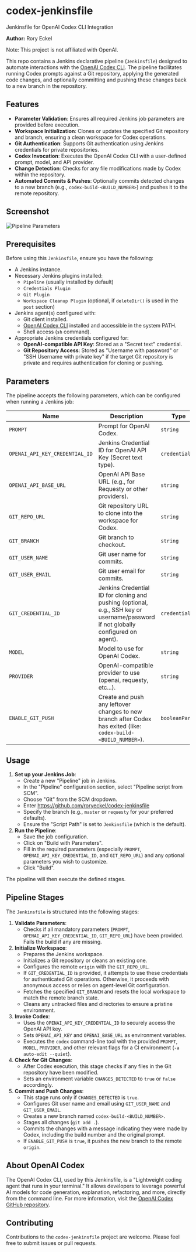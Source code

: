 # codex-jenkinsfile

Jenkinsfile for OpenAI Codex CLI Integration

**Author:** Rory Eckel

Note: This project is not affiliated with OpenAI.

This repo contains a Jenkins declarative pipeline (`Jenkinsfile`) designed to automate interactions with the [OpenAI Codex CLI](https://github.com/openai/codex). The pipeline facilitates running Codex prompts against a Git repository, applying the generated code changes, and optionally committing and pushing these changes back to a new branch in the repository.

## Features

*   **Parameter Validation**: Ensures all required Jenkins job parameters are provided before execution.
*   **Workspace Initialization**: Clones or updates the specified Git repository and branch, ensuring a clean workspace for Codex operations.
*   **Git Authentication**: Supports Git authentication using Jenkins credentials for private repositories.
*   **Codex Invocation**: Executes the OpenAI Codex CLI with a user-defined prompt, model, and API provider.
*   **Change Detection**: Checks for any file modifications made by Codex within the repository.
*   **Automated Commits & Pushes**: Optionally commits detected changes to a new branch (e.g., `codex-build-<BUILD_NUMBER>`) and pushes it to the remote repository.

## Screenshot

![Pipeline Parameters](Parameters.png)

## Prerequisites

Before using this `Jenkinsfile`, ensure you have the following:

*   A Jenkins instance.
*   Necessary Jenkins plugins installed:
    *   `Pipeline` (usually installed by default)
    *   `Credentials Plugin`
    *   `Git Plugin`
    *   `Workspace Cleanup Plugin` (optional, if `deleteDir()` is used in the `post` section)
*   Jenkins agent(s) configured with:
    *   Git client installed.
    *   [OpenAI Codex CLI](https://github.com/openai/codex#installation) installed and accessible in the system PATH.
    *   Shell access (`sh` command).
*   Appropriate Jenkins credentials configured for:
    *   **OpenAI-compatible API Key**: Stored as a "Secret text" credential.
    *   **Git Repository Access**: Stored as "Username with password" or "SSH Username with private key" if the target Git repository is private and requires authentication for cloning or pushing.

## Parameters

The pipeline accepts the following parameters, which can be configured when running a Jenkins job:

| Name                           | Description                                                                                                | Type          | Default Value              | Required |
| ------------------------------ | ---------------------------------------------------------------------------------------------------------- | ------------- | -------------------------- | -------- |
| `PROMPT`                       | Prompt for OpenAI Codex.                                                                                   | `string`      |                            | Yes      |
| `OPENAI_API_KEY_CREDENTIAL_ID` | Jenkins Credential ID for OpenAI API Key (Secret text type).                                               | `credentials` |                            | Yes      |
| `OPENAI_API_BASE_URL`          | OpenAI API Base URL (e.g., for Requesty or other providers).                                               | `string`      | `https://api.openai.com/v1`| No       |
| `GIT_REPO_URL`                 | Git repository URL to clone into the workspace for Codex.                                                  | `string`      |                            | Yes      |
| `GIT_BRANCH`                   | Git branch to checkout.                                                                                    | `string`      | `master`                   | No       |
| `GIT_USER_NAME`                | Git user name for commits.                                                                                 | `string`      | `Jenkins CI`               | No       |
| `GIT_USER_EMAIL`               | Git user email for commits.                                                                                | `string`      | `jenkins@example.com`      | No       |
| `GIT_CREDENTIAL_ID`            | Jenkins Credential ID for cloning and pushing (optional, e.g., SSH key or username/password if not globally configured on agent). | `credentials` |                            | No       |
| `MODEL`                        | Model to use for OpenAI Codex.                                                                             | `string`      | `openai/gpt-4.1`           | No       |
| `PROVIDER`                     | OpenAI-compatible provider to use (openai, requesty, etc...).                                              | `string`      | `openai`                   | No       |
| `ENABLE_GIT_PUSH`              | Create and push any leftover changes to new branch after Codex has exited (like: `codex-build-<BUILD_NUMBER>`). | `booleanParam`| `false`                    | No       |

## Usage

1.  **Set up your Jenkins Job**:
    *   Create a new "Pipeline" job in Jenkins.
    *   In the "Pipeline" configuration section, select "Pipeline script from SCM".
    *   Choose "Git" from the SCM dropdown.
    *   Enter https://github.com/roryeckel/codex-jenkinsfile
    *   Specify the branch (e.g., `master` or `requesty` for your preferred defaults).
    *   Ensure the "Script Path" is set to `Jenkinsfile` (which is the default).
2.  **Run the Pipeline**:
    *   Save the job configuration.
    *   Click on "Build with Parameters".
    *   Fill in the required parameters (especially `PROMPT`, `OPENAI_API_KEY_CREDENTIAL_ID`, and `GIT_REPO_URL`) and any optional parameters you wish to customize.
    *   Click "Build".

The pipeline will then execute the defined stages.

## Pipeline Stages

The `Jenkinsfile` is structured into the following stages:

1.  **Validate Parameters**:
    *   Checks if all mandatory parameters (`PROMPT`, `OPENAI_API_KEY_CREDENTIAL_ID`, `GIT_REPO_URL`) have been provided. Fails the build if any are missing.
2.  **Initialize Workspace**:
    *   Prepares the Jenkins workspace.
    *   Initializes a Git repository or cleans an existing one.
    *   Configures the remote `origin` with the `GIT_REPO_URL`.
    *   If `GIT_CREDENTIAL_ID` is provided, it attempts to use these credentials for authenticated Git operations. Otherwise, it proceeds with anonymous access or relies on agent-level Git configuration.
    *   Fetches the specified `GIT_BRANCH` and resets the local workspace to match the remote branch state.
    *   Cleans any untracked files and directories to ensure a pristine environment.
3.  **Invoke Codex**:
    *   Uses the `OPENAI_API_KEY_CREDENTIAL_ID` to securely access the OpenAI API key.
    *   Sets `OPENAI_API_KEY` and `OPENAI_BASE_URL` as environment variables.
    *   Executes the `codex` command-line tool with the provided `PROMPT`, `MODEL`, `PROVIDER`, and other relevant flags for a CI environment (`-a auto-edit --quiet`).
4.  **Check for Git Changes**:
    *   After Codex execution, this stage checks if any files in the Git repository have been modified.
    *   Sets an environment variable `CHANGES_DETECTED` to `true` or `false` accordingly.
5.  **Commit and Push Changes**:
    *   This stage runs only if `CHANGES_DETECTED` is `true`.
    *   Configures Git user name and email using `GIT_USER_NAME` and `GIT_USER_EMAIL`.
    *   Creates a new branch named `codex-build-<BUILD_NUMBER>`.
    *   Stages all changes (`git add .`).
    *   Commits the changes with a message indicating they were made by Codex, including the build number and the original prompt.
    *   If `ENABLE_GIT_PUSH` is `true`, it pushes the new branch to the remote `origin`.

## About OpenAI Codex

The OpenAI Codex CLI, used by this Jenkinsfile, is a "Lightweight coding agent that runs in your terminal." It allows developers to leverage powerful AI models for code generation, explanation, refactoring, and more, directly from the command line. For more information, visit the [OpenAI Codex GitHub repository](https://github.com/openai/codex).

## Contributing

Contributions to the `codex-jenkinsfile` project are welcome. Please feel free to submit issues or pull requests.
